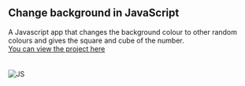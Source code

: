 ## Change background in JavaScript
A Javascript app that changes the background colour to other random colours and gives the square and cube of the number.
<br>
[You can view the project here](https://oyelakin-mercy.github.io/Change-background/)
<br></br>
<br>
![JS](https://user-images.githubusercontent.com/75128568/105458660-4900db80-5c89-11eb-8610-c8e4ad94dbd3.PNG)
